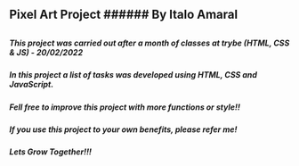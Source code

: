 ## Pixel Art Project ###### By Italo Amaral

##

##### This project was carried out after a month of classes at trybe (HTML, CSS & JS) - 20/02/2022

##### In this project a list of tasks was developed using HTML, CSS and JavaScript.

##### Fell free to improve this project with more functions or style!!

##### If you use this project to your own benefits, please refer me!
##### Lets Grow Together!!! 

##
